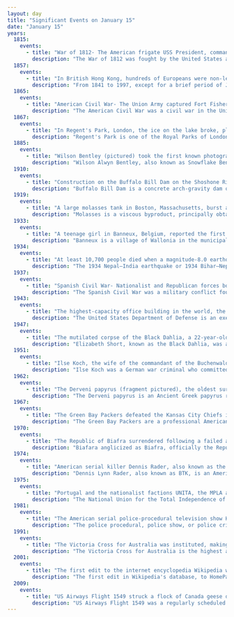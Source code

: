 ```yaml
---
layout: day
title: "Significant Events on January 15"
date: "January 15"
years:
  1815:
    events:
      - title: "War of 1812- The American frigate USS President, commanded by Commodore Stephen Decatur, was captured by a squadron of four British frigates."
        description: "The War of 1812 was fought by the United States and its allies against the United Kingdom and its allies in North America. It began when the United States declared war on Britain on 18 June 1812. Although peace terms were agreed upon in the December 1814 Treaty of Ghent, the war did not officially end until the peace treaty was ratified by the United States Congress on 17 February 1815."
  1857:
    events:
      - title: "In British Hong Kong, hundreds of Europeans were non-lethally poisoned by arsenic in bread from a locally owned bakery, leading to geopolitical tension."
        description: "From 1841 to 1997, except for a brief period of Japanese occupation during World War II between 1941 and 1945, Hong Kong was a British crown colony and, from 1981 until its handover, a dependent territory of the United Kingdom. The colonial period began with the British occupation of Hong Kong Island under the Convention of Chuenpi in 1841 of the Victorian era and ended with the handover of Hong Kong in July 1997."
  1865:
    events:
      - title: "American Civil War- The Union Army captured Fort Fisher, the last seaport of the Confederacy."
        description: "The American Civil War was a civil war in the United States between the Union and the Confederacy, which was formed in 1861 by states that had seceded from the Union. The central conflict leading to war was a dispute over whether slavery should be permitted to expand into the western territories, leading to more slave states, or be prohibited from doing so, which many believed would place slavery on a course of ultimate extinction."
  1867:
    events:
      - title: "In Regent's Park, London, the ice on the lake broke, plunging skaters into the water and causing 40 deaths from drowning or hypothermia."
        description: "Regent's Park is one of the Royal Parks of London. It occupies 410 acres (170 ha) in north-west Inner London, administratively split between the City of Westminster and the Borough of Camden. In addition to its large central parkland and ornamental lake, it contains various structures and organizations both public and private, generally on its periphery, including Regent's University and London Zoo."
  1885:
    events:
      - title: "Wilson Bentley (pictured) took the first known photograph of a snowflake by attaching a bellows camera to a microscope."
        description: "Wilson Alwyn Bentley, also known as Snowflake Bentley, was an American meteorologist and photographer, who was the first known person to take detailed photographs of snowflakes and record their features. He perfected a process of catching flakes on black velvet in such a way that their images could be captured before they either melted or sublimated, and elaborated the theory that no two snowflakes are alike."
  1910:
    events:
      - title: "Construction on the Buffalo Bill Dam on the Shoshone River in the U.S. state of Wyoming, then the tallest dam in the world, was completed."
        description: "Buffalo Bill Dam is a concrete arch-gravity dam on the Shoshone River in the U.S. state of Wyoming. Originally 325-foot (99 m), it was the tallest dam in the world when it opened in 1910; a 25-foot (7.6 m) extension was added in 1992 in one of numerous changes and improvements to the structure and its support facilities, which include two full time power generators and two seasonal operations added between 1920 and 1994, and a 2.8-mile (4.5 km) irrigation tunnel completed in 1939."
  1919:
    events:
      - title: "A large molasses tank in Boston, Massachusetts, burst and a wave of molasses rushed through the streets , killing 21 people and injuring 150 others."
        description: "Molasses is a viscous byproduct, principally obtained from the refining of sugarcane or sugar beet juice into sugar. Molasses varies in the amount of sugar, the method of extraction, and the age of the plant. Sugarcane molasses is usually used to sweeten and flavour foods. Molasses is a major constituent of fine commercial brown sugar."
  1933:
    events:
      - title: "A teenage girl in Banneux, Belgium, reported the first of several Marian apparitions, now known as Our Lady of Banneux."
        description: "Banneux is a village of Wallonia in the municipality of Sprimont, district of Louveigné, located in the province of Liège, Belgium."
  1934:
    events:
      - title: "At least 10,700 people died when a magnitude-8.0 earthquake struck Nepal and the Indian state of Bihar."
        description: "The 1934 Nepal–India earthquake or 1934 Bihar–Nepal earthquake was one of the worst earthquakes in India's history. The towns of Munger and Muzaffarpur were completely destroyed. This 8.0 magnitude earthquake occurred on 15 January 1934 at around 2-13 pm IST and caused widespread damage in northern Bihar and in Nepal."
  1937:
    events:
      - title: "Spanish Civil War- Nationalist and Republican forces both withdrew after suffering heavy losses at the Second Battle of the Corunna Road."
        description: "The Spanish Civil War was a military conflict fought from 1936 to 1939 between the Republicans and the Nationalists. Republicans were loyal to the left-leaning Popular Front government of the Second Spanish Republic. The opposing Nationalists were an alliance of Falangists, monarchists, conservatives, and traditionalists led by a military junta among whom General Francisco Franco quickly achieved a preponderant role. Due to the international political climate at the time, the war was variously viewed as class struggle, a religious struggle, a struggle between dictatorship and republican democracy, between revolution and counterrevolution, and between fascism and communism. The Nationalists won the war, which ended in early 1939, and ruled Spain until Franco's death in November 1975."
  1943:
    events:
      - title: "The highest-capacity office building in the world, the headquarters of the United States Department of Defense known as the Pentagon, was dedicated."
        description: "The United States Department of Defense is an executive branch department of the federal government of the United States charged with coordinating and supervising the five U.S. armed services, the Army, Navy, Marines, Air Force, Space Force, the Coast Guard for some purposes, and related functions and agencies. As of November 2022, the department has over 1.4 million active-duty uniformed personnel in the five armed services. It also supervises over 778,000 National Guard and reservist personnel, and over 747,000 civilians, bringing the total to over 2.91 million employees. Headquartered at the Pentagon in Arlington County, Virginia, just outside Washington, D.C., the Department of Defense's stated mission is 'to provide the military forces needed to deter war and ensure our nation's security'."
  1947:
    events:
      - title: "The mutilated corpse of the Black Dahlia, a 22-year-old woman whose murder is one of the most famous unsolved crimes in the United States, was found in Leimert Park, Los Angeles."
        description: "Elizabeth Short, known as the Black Dahlia, was an American woman found murdered in the Leimert Park neighborhood of Los Angeles, California, on January 15, 1947. Her case became highly publicized owing to the gruesome nature of the crime, which included the mutilation and bisection of her corpse."
  1951:
    events:
      - title: "Ilse Koch, the wife of the commandant of the Buchenwald and Majdanek concentration camps, was sentenced to life imprisonment by a West German court."
        description: "Ilse Koch was a German war criminal who committed atrocities while her husband Karl-Otto Koch was commandant at Buchenwald. Though Ilse Koch had no official position in the Nazi state, she became one of the most infamous Nazi figures at the war's end and was referred to as the 'Kommandeuse of Buchenwald'."
  1962:
    events:
      - title: "The Derveni papyrus (fragment pictured), the oldest surviving manuscript in Europe, was discovered in Macedonia in northern Greece."
        description: "The Derveni papyrus is an Ancient Greek papyrus roll that was discovered in 1962 at the archaeological site of Derveni, near Thessaloniki, in Central Macedonia. A philosophical treatise, the text is an allegorical commentary on an Orphic poem, a theogony concerning the birth of the gods, produced in the circle of the philosopher Anaxagoras. The roll dates to around 340 BC, during the reign of Philip II of Macedon, making it Europe's oldest surviving manuscript. The poem itself was originally composed near the end of the 5th century BC, and 'in the fields of Greek religion, the sophistic movement, early philosophy, and the origins of literary criticism it is unquestionably the most important textual discovery of the 20th century.' While interim editions and translations were published over the subsequent years, the manuscript in its entirety was first published in 2006."
  1967:
    events:
      - title: "The Green Bay Packers defeated the Kansas City Chiefs in the American football championship game now known as Super Bowl I."
        description: "The Green Bay Packers are a professional American football team based in Green Bay, Wisconsin. The Packers compete in the National Football League (NFL) as a member of the National Football Conference (NFC) North division. They are the third-oldest franchise in the NFL, established in 1919, and are the only non-profit, community-owned major league professional sports team based in the United States. Since 1957, home games have been played at Lambeau Field. They hold the record for the most wins in NFL history."
  1970:
    events:
      - title: "The Republic of Biafra surrendered following a failed attempt at secession from Nigeria, ending the Nigerian Civil War."
        description: "Biafara anglicized as Biafra, officially the Republic of Biafra, was a partially recognised state in West Africa that declared independence from Nigeria and existed from 1967 to 1970. Its territory consisted of the former Eastern Region of Nigeria, predominantly inhabited by the Igbo ethnic group. Biafra was established on 30 May 1967 by Igbo military officer and Eastern Region governor Chukwuemeka Odumegwu Ojukwu under his presidency, following a series of ethnic tensions and military coups after Nigerian independence in 1960 that culminated in the 1966 anti-Igbo pogrom."
  1974:
    events:
      - title: "American serial killer Dennis Rader, also known as the 'BTK killer', murdered his first four victims."
        description: "Dennis Lynn Rader, also known as BTK, is an American serial killer who murdered at least 10 people in Wichita and Park City, Kansas, between 1974 and 1991. Although he occasionally killed or attempted to kill men and children, Rader typically targeted women. His victims were often bound, sometimes with objects from their homes, and either suffocated with a plastic bag or manually strangled with a ligature. In addition, he stole keepsakes from his female victims, including underwear, driver's licenses, and personal items."
  1975:
    events:
      - title: "Portugal and the nationalist factions UNITA, the MPLA and the FNLA signed the Alvor Agreement, ending the Angolan War of Independence."
        description: "The National Union for the Total Independence of Angola is the second-largest political party in Angola. Founded in 1966, UNITA fought alongside the People's Movement for the Liberation of Angola (MPLA) and the National Liberation Front of Angola (FNLA) in the Angolan War for Independence (1961–1975) and then against the MPLA in the ensuing civil war (1975–2002). The war was one of the most prominent Cold War proxy wars, with UNITA receiving military aid initially from the People's Republic of China from 1966 until October 1975 and later from the United States and apartheid South Africa while the MPLA received material and technical support from the Soviet Union and its allies, especially Cuba."
  1981:
    events:
      - title: "The American serial police-procedural television show Hill Street Blues aired its pilot episode, 'Hill Street Station'."
        description: "The police procedural, police show, or police crime drama is a subgenre of procedural drama and detective fiction that emphasises the investigative procedure of police officers, police detectives, or law enforcement agencies as the protagonists, as contrasted with other genres that focus on non-police investigators such as private investigators (PIs)."
  1991:
    events:
      - title: "The Victoria Cross for Australia was instituted, making Australia the first Commonwealth realm with a separate Victoria Cross award in its honours system."
        description: "The Victoria Cross for Australia is the highest award in the Australian honours system, superseding the British Victoria Cross for issue to Australians. The Victoria Cross for Australia is the 'decoration for according recognition to persons who in the presence of the enemy, perform acts of the most conspicuous gallantry, or daring or pre-eminent acts of valour or self-sacrifice or display extreme devotion to duty'."
  2001:
    events:
      - title: "The first edit to the internet encyclopedia Wikipedia was made."
        description: "The first edit in Wikipedia's database, to HomePage, was made on January 15, 2001, and states in its entirety 'This is the new WikiPedia!' In December 2021, co-founder Jimmy Wales announced that he would sell a website containing a re-creation of an earlier edit that he said he made and then later deleted, which contained the text 'Hello, World!', to the highest bidder as a non-fungible token (NFT)."
  2009:
    events:
      - title: "US Airways Flight 1549 struck a flock of Canada geese during its climb out from New York City and made an emergency landing in the Hudson River (featured)."
        description: "US Airways Flight 1549 was a regularly scheduled US Airways flight from New York City's LaGuardia Airport to Charlotte and Seattle, in the United States. On January 15, 2009, the Airbus A320 serving the flight struck a flock of birds shortly after takeoff from LaGuardia, losing all engine power. Given their position in relation to the available airports and their low altitude, pilots Chesley 'Sully' Sullenberger and Jeffrey Skiles decided to glide the plane to ditching on the Hudson River near Midtown Manhattan. All 155 people on board were rescued by nearby boats. There were no fatalities, although 100 people were injured, five of them seriously. The time from the bird strike to the ditching was less than four minutes."
---
```

